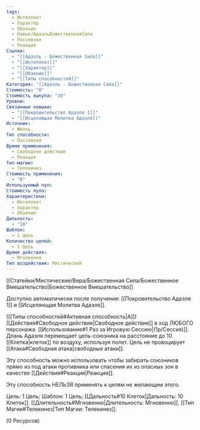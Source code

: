 ```yaml
---
tags:
  - Интеллект
  - Характер
  - Обаяние
  - Навык/АдаэльБожественнаяСила
  - Пассивная
  - Реакция
Ссылки:
  - "[[Адаэль - Божественная Сила]]"
  - "[[Интеллект]]"
  - "[[Характер]]"
  - "[[Обаяние]]"
  - "[[Типы способностей]]"
Категория: "[[Адаэль - Божественная Сила]]"
Стоимость: "0"
Стоимость выкупа: "10"
Уровни: 
Связанные навыки:
  - "[[Покровительство Адаэля 1]]"
  - "[[Исцеляющая Молитва Адаэля]]"
Источник:
  - Жизнь
Тип способности:
  - Пассивная
Время применения:
  - Свободное действие
  - Реакция
Тип магии:
  - Телекинез
Стоимость применения:
  - "0"
Используемый пул: 
Стоимость пула: 
Характеристики:
  - Интеллект
  - Характер
  - Обаяние
Дальность:
  - "10"
Шаблон:
  - 1 Цель
Количество целей:
  - 1 Цель
Время действия:
  - Мгновенно
Тип воздействия: Мистический
---
```

[[Статейки/Мистические/Вера/Божественная Сила/Божественное Вмешательство|Божественное Вмешательство]]

Доступно автоматически после получения: [[Покровительство Адаэля 1]] и [[Исцеляющая Молитва Адаэля]].

([[Типы способностей#Активная способность|А]]) [[Действия#Свободное действие|Свободное действие]] в ход ЛЮБОГО персонажа. [[Использование#1 Раз за Игровую Сессию|(1р/Сессия)]]. Длань Адаэля перемещает цель-союзника на расстояние до 10 [[Клетка|клеток]] по воздуху, используя полет. Цель не провоцирует [[Атака#Свободная атака|свободные атаки]].  

Эту способность можно использовать чтобы забирать союзников прямо из под атаки противника или спасения их из опасных зон в качестве [[Действия#Реакция|Реакции]].

Эту способность НЕЛЬЗЯ применять к целям не желающим этого. 

Цель: 1 Цель; Шаблон: 1 Цель; [[Дальность#10 Клеток|Дальность: 10 Клеток]]. [[Длительность#Мгновенно|Длительность: Мгновенно]].  [[Тип Магии#Телекинез|Тип Магии: Телекинез]].

(0 Ресурсов)

